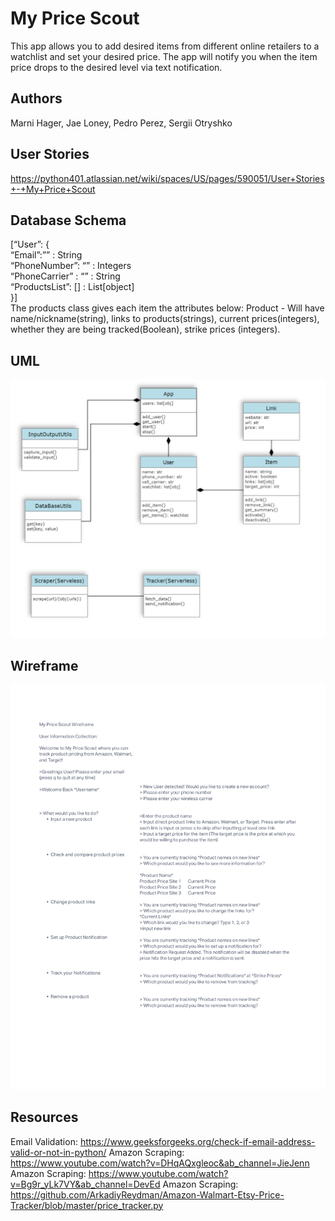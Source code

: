 # My Price Scout

This app allows you to add desired items from different online retailers to a watchlist and set your desired price. The app will notify you when the item price drops to the desired level via text notification.

## Authors

Marni Hager, Jae Loney, Pedro Perez, Sergii Otryshko

## User Stories

<https://python401.atlassian.net/wiki/spaces/US/pages/590051/User+Stories+-+My+Price+Scout>

## Database Schema

[“User”: {  
“Email”:”” : String  
 “PhoneNumber”: “” : Integers  
“PhoneCarrier” : “” : String  
“ProductsList”: [] : List[object]  
}]  
The products class gives each item the attributes below:
Product - Will have name/nickname(string), links to products(strings), current prices(integers), whether they are being tracked(Boolean), strike prices (integers).

## UML

![UML](https://github.com/Cuatro-Programadores/my-price-scout/blob/main/images/my-price-scout-uml.png)

## Wireframe

![Wireframe](https://github.com/Cuatro-Programadores/my-price-scout/blob/main/images/Wireframe-MyPriceScout.png)

## Resources
Email Validation: https://www.geeksforgeeks.org/check-if-email-address-valid-or-not-in-python/
Amazon Scraping: https://www.youtube.com/watch?v=DHqAQxgleoc&ab_channel=JieJenn
Amazon Scraping: https://www.youtube.com/watch?v=Bg9r_yLk7VY&ab_channel=DevEd
Amazon Scraping: https://github.com/ArkadiyReydman/Amazon-Walmart-Etsy-Price-Tracker/blob/master/price_tracker.py

